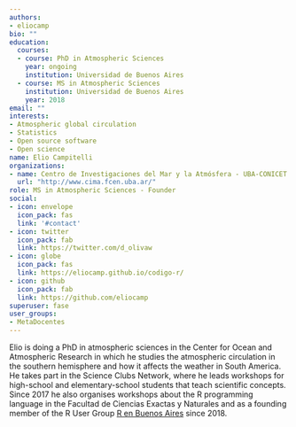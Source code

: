 ```yaml
---
authors:
- eliocamp
bio: ""
education:
  courses:
  - course: PhD in Atmospheric Sciences
    year: ongoing
    institution: Universidad de Buenos Aires
  - course: MS in Atmospheric Sciences
    institution: Universidad de Buenos Aires
    year: 2018
email: ""
interests:
- Atmospheric global circulation
- Statistics
- Open source software
- Open science
name: Elio Campitelli
organizations:
- name: Centro de Investigaciones del Mar y la Atmósfera - UBA-CONICET
  url: "http://www.cima.fcen.uba.ar/"
role: MS in Atmospheric Sciences - Founder
social:
- icon: envelope
  icon_pack: fas
  link: '#contact'
- icon: twitter
  icon_pack: fab
  link: https://twitter.com/d_olivaw
- icon: globe
  icon_pack: fas
  link: https://eliocamp.github.io/codigo-r/
- icon: github
  icon_pack: fab
  link: https://github.com/eliocamp
superuser: fase
user_groups:
- MetaDocentes
---
```


Elio is doing a PhD in atmospheric sciences in the Center for Ocean and Atmospheric Research in which he studies the atmospheric circulation in the southern hemisphere and how it affects the weather in South America. He takes part in the Science Clubs Network, where he leads workshops for high-school and elementary-school students that teach scientific concepts. Since 2017 he also organises workshops about the R programming language in the Facultad de Ciencias Exactas y Naturales and as a founding member of the R User Group [R en Buenos Aires](https://renbaires.github.io/) since 2018.
